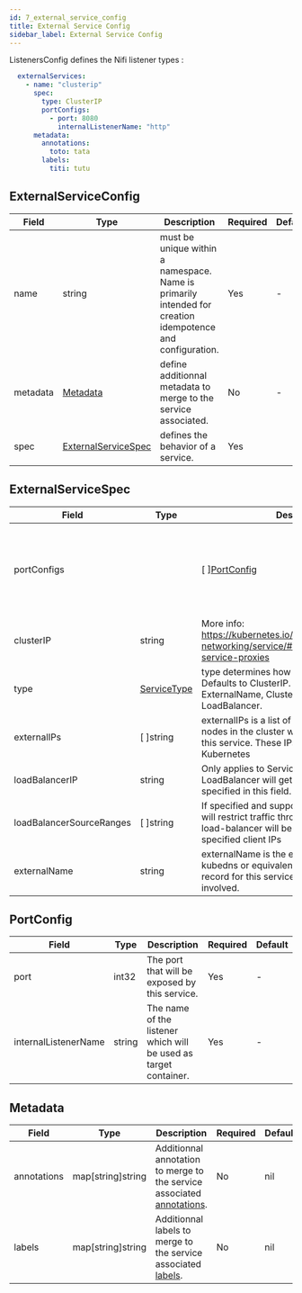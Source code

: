 ```yaml
---
id: 7_external_service_config
title: External Service Config
sidebar_label: External Service Config
---
```


ListenersConfig defines the Nifi listener types :

```yaml
  externalServices:
    - name: "clusterip"
      spec:
        type: ClusterIP
        portConfigs:
          - port: 8080
            internalListenerName: "http"
      metadata:
        annotations:
          toto: tata
        labels:
          titi: tutu
```

## ExternalServiceConfig

|Field|Type|Description|Required|Default|
|-----|----|-----------|--------|--------|
|name|string| must be unique within a namespace. Name is primarily intended for creation idempotence and configuration.| Yes | - |
|metadata|[Metadata](#metadata)|define additionnal metadata to merge to the service associated.| No | - |
|spec|[ExternalServiceSpec](#externalservicespec)| defines the behavior of a service.| Yes |  |

## ExternalServiceSpec

Field|Type|Description|Required|Default|
|-----|----|-----------|--------|--------|
|portConfigs||\[  \][PortConfig](#portconfig)| Contains the list port for the service and the associated listener| Yes | - |
|clusterIP|string| More info: https://kubernetes.io/docs/concepts/services-networking/service/#virtual-ips-and-service-proxies | No | - |
|type|[ServiceType](https://godoc.org/k8s.io/api/core/v1#ServiceType)| type determines how the Service is exposed. Defaults to ClusterIP. Valid options are ExternalName, ClusterIP, NodePort, and LoadBalancer. | No | - |
|externalIPs|\[  \]string| externalIPs is a list of IP addresses for which nodes in the cluster will also accept traffic for this service.  These IPs are not managed by Kubernetes | No | - |
|loadBalancerIP|string| Only applies to Service Type: LoadBalancer. LoadBalancer will get created with the IP specified in this field. | No | - |
|loadBalancerSourceRanges|\[  \]string| If specified and supported by the platform, this will restrict traffic through the cloud-provider load-balancer will be restricted to the specified client IPs | No | - |
|externalName|string| externalName is the external reference that kubedns or equivalent will return as a CNAME record for this service. No proxying will be involved. | No | - |

## PortConfig

Field|Type|Description|Required|Default|
|-----|----|-----------|--------|--------|
|port|int32| The port that will be exposed by this service. | Yes | - |
|internalListenerName| string| The name of the listener which will be used as target container. | Yes | - |

## Metadata

Field|Type|Description|Required|Default|
|-----|----|-----------|--------|--------|
| annotations | map\[string\]string | Additionnal annotation to merge to the service associated [annotations](https://kubernetes.io/docs/concepts/overview/working-with-objects/annotations/#syntax-and-character-set). |No|nil|
| labels  | map\[string\]string | Additionnal labels to merge to the service associated [labels](https://kubernetes.io/docs/concepts/overview/working-with-objects/labels/#syntax-and-character-set).               |No|nil|
